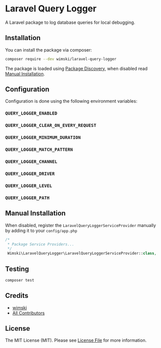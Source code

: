 # Laravel Query Logger

A Laravel package to log database queries for local debugging.

## Installation

You can install the package via composer:

```bash
composer require --dev wimski/laravel-query-logger
```

The package is loaded using [Package Discovery](https://laravel.com/docs/8.x/packages#package-discovery), when disabled read [Manual Installation](#manual-installation).

## Configuration

Configuration is done using the following environment variables:

### `QUERY_LOGGER_ENABLED`
### `QUERY_LOGGER_CLEAR_ON_EVERY_REQUEST`
### `QUERY_LOGGER_MINIMUM_DURATION`
### `QUERY_LOGGER_MATCH_PATTERN`
### `QUERY_LOGGER_CHANNEL`
### `QUERY_LOGGER_DRIVER`
### `QUERY_LOGGER_LEVEL`
### `QUERY_LOGGER_PATH`

## Manual Installation

When disabled, register the `LaravelQueryLoggerServiceProvider` manually by adding it to your `config/app.php`

```php
/*
 * Package Service Providers...
 */
 Wimski\LaravelQueryLogger\LaravelQueryLoggerServiceProvider::class,
```

## Testing

```bash
composer test
```

## Credits

- [wimski](https://github.com/wimski)
- [All Contributors](../../contributors)

## License

The MIT License (MIT). Please see [License File](LICENSE.md) for more information.
